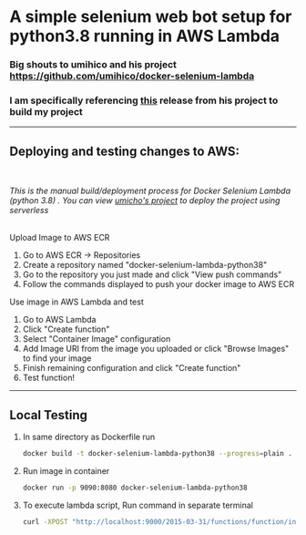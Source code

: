 # A simple selenium web bot setup for python3.8 running in AWS Lambda


### Big shouts to umihico and his project https://github.com/umihico/docker-selenium-lambda

### I am specifically referencing [this](https://github.com/umihico/docker-selenium-lambda/releases/tag/v5) release from his project to build my project

<hr>

## Deploying and testing changes to AWS:
<br>

*This is the manual build/deployment process for  Docker Selenium Lambda (python 3.8) . You can view [umicho's project](https://github.com/umihico/docker-selenium-lambda) to deploy the project using serverless*

<br>
Upload Image to AWS ECR

1. Go to AWS ECR -> Repositories
2. Create a repository named "docker-selenium-lambda-python38"
3. Go to the repository you just made and click "View push commands"
4. Follow the commands displayed to push your docker image to AWS ECR

Use image in AWS Lambda and test

1. Go to AWS Lambda
2. Click "Create function"
3. Select "Container Image" configuration
4. Add Image URI from the image you uploaded or click "Browse Images" to find your image
5. Finish remaining configuration and click "Create function"
6. Test function!
	
<hr>

## Local Testing 

1. In same directory as Dockerfile run
    ```bash
    docker build -t docker-selenium-lambda-python38 --progress=plain .
    ```

2. Run image in container
    ```bash
    docker run -p 9090:8080 docker-selenium-lambda-python38
    ```

1. To execute lambda script, Run command in separate terminal 
    ```bash 
    curl -XPOST "http://localhost:9000/2015-03-31/functions/function/invocations" -d '{"payload":"hello world!"}' 
    ```

